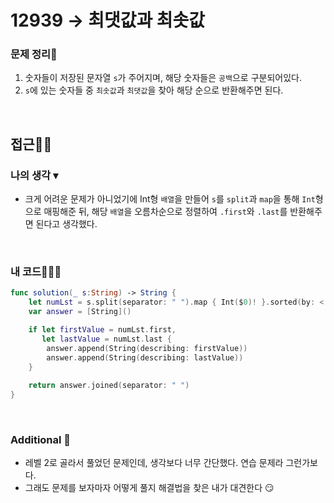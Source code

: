 # 12939 → 최댓값과 최솟값
### 문제 정리📝
1. 숫자들이 저장된 문자열 `s`가 주어지며, 해당 숫자들은 `공백`으로 구분되어있다.
2. `s`에 있는 숫자들 중 `최솟값`과 `최댓값`을 찾아 해당 순으로 반환해주면 된다.

</br>

## 접근🚶🏻
### 나의 생각 ▾
- 크게 어려운 문제가 아니었기에 Int형 `배열`을 만들어 `s`를 `split`과 `map`을 통해 `Int`형으로 매핑해준 뒤, 해당 `배열`을 오름차순으로 정렬하여 `.first`와 `.last`를 반환해주면 된다고 생각했다.

</br>

### 내 코드👨🏻‍💻
```swift
func solution(_ s:String) -> String {
    let numLst = s.split(separator: " ").map { Int($0)! }.sorted(by: < )
    var answer = [String]()

    if let firstValue = numLst.first,
       let lastValue = numLst.last {
        answer.append(String(describing: firstValue))
        answer.append(String(describing: lastValue))
    }
    
    return answer.joined(separator: " ")
}
```

</br>

### Additional 📂
- 레벨 2로 골라서 풀었던 문제인데, 생각보다 너무 간단했다. 연습 문제라 그런가보다.
- 그래도 문제를 보자마자 어떻게 풀지 해결법을 찾은 내가 대견한다 😏